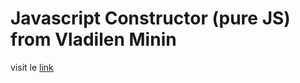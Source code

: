 # Javascript Constructor (pure JS) from Vladilen Minin
visit le [link](https://javascript-contructor-6dbbb.web.app/)
